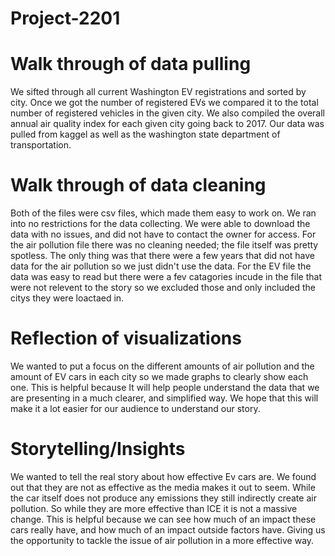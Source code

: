 # Project-2201

# Walk through of data pulling 
We sifted through all current Washington EV registrations and sorted by city.
Once we got the number of registered EVs we compared it to the total number of registered vehicles in the given city.
We also compiled the overall annual air quality index for each given city going back to 2017.
Our data was pulled from kaggel as well as the washington state department of transportation.

# Walk through of data cleaning
Both of the files were csv files, which made them easy to work on.
We ran into no restrictions for the data collecting.
We were able to download the data with no issues, and did not have to contact the owner for access.
For the air pollution file there was no cleaning needed; the file itself was pretty spotless. The only thing was that there were a few years that did not have data for the air pollution so we just didn't use the data. 
For the EV file the data was easy to read but there were a fev catagories incude in the file that were not relevent to the story so we excluded those and only included the citys they were loactaed in.

# Reflection of visualizations
We wanted to put a focus on the different amounts of air pollution and the amount of EV cars in each city so we made graphs to clearly show each one. This is helpful because It will help people understand the data that we are presenting in a much clearer, and simplified way. We hope that this will make it a lot easier for our audience to understand our story. 

# Storytelling/Insights 
We wanted to tell the real story about how effective Ev cars are. We found out that they are not as effective as the media makes it out to seem. While the car itself does not produce any emissions they still indirectly create air pollution. So while they are more effective than ICE it is not a massive change. This is helpful because we can see how much of an impact these cars really have, and how much of an impact outside factors have. Giving us the opportunity to tackle the issue of air pollution in a more effective way. 



